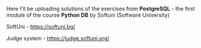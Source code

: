 Here I'll be uploading solutions of the exercises from **PostgreSQL** - the first module of the course **Python DB** by Softuni (Software University)

SoftUni - https://softuni.bg/

Judge system - https://judge.softuni.org/
